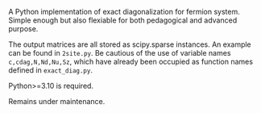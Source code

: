 A Python implementation of exact diagonalization for fermion system. Simple enough but also flexiable for both pedagogical and advanced purpose.

The output matrices are all stored as scipy.sparse instances. An example can be found in ```2site.py```. Be cautious of the use of variable names ```c,cdag,N,Nd,Nu,Sz```, which have already been occupied as function names defined in ```exact_diag.py```.

Python>=3.10 is required.

Remains under maintenance.

